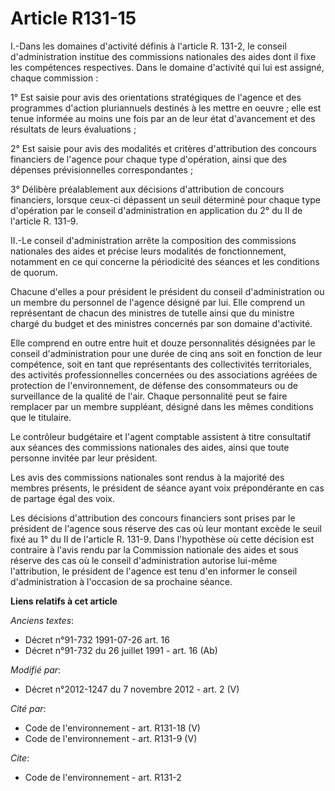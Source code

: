 # Article R131-15

I.-Dans les domaines d'activité définis à l'article R. 131-2, le conseil d'administration institue des commissions nationales
des aides dont il fixe les compétences respectives. Dans le domaine d'activité qui lui est assigné, chaque commission : 

1° Est saisie pour avis des orientations stratégiques de l'agence et des programmes d'action pluriannuels destinés à les
mettre en oeuvre ; elle est tenue informée au moins une fois par an de leur état d'avancement et des résultats de leurs
évaluations ; 

2° Est saisie pour avis des modalités et critères d'attribution des concours financiers de l'agence pour chaque type
d'opération, ainsi que des dépenses prévisionnelles correspondantes ; 

3° Délibère préalablement aux décisions d'attribution de concours financiers, lorsque ceux-ci dépassent un seuil déterminé
pour chaque type d'opération par le conseil d'administration en application du 2° du II de l'article R. 131-9. 

II.-Le conseil d'administration arrête la composition des commissions nationales des aides et précise leurs modalités de
fonctionnement, notamment en ce qui concerne la périodicité des séances et les conditions de quorum. 

Chacune d'elles a pour président le président du conseil d'administration ou un membre du personnel de l'agence désigné par
lui. Elle comprend un représentant de chacun des ministres de tutelle ainsi que du ministre chargé du budget et des ministres
concernés par son domaine d'activité. 

Elle comprend en outre entre huit et douze personnalités désignées par le conseil d'administration pour une durée de cinq ans
soit en fonction de leur compétence, soit en tant que représentants des collectivités territoriales, des activités
professionnelles concernées ou des associations agréées de protection de l'environnement, de défense des consommateurs ou de
surveillance de la qualité de l'air. Chaque personnalité peut se faire remplacer par un membre suppléant, désigné dans les
mêmes conditions que le titulaire. 

Le        contrôleur budgétaire et l'agent comptable assistent à titre consultatif aux séances des commissions nationales des
aides, ainsi que toute personne invitée par leur président. 

Les avis des commissions nationales sont rendus à la majorité des membres présents, le président de séance ayant voix
prépondérante en cas de partage égal des voix. 

Les décisions d'attribution des concours financiers sont prises par le président de l'agence sous réserve des cas où leur
montant excède le seuil fixé au 1° du II de l'article R. 131-9. Dans l'hypothèse où cette décision est contraire à l'avis
rendu par la Commission nationale des aides et sous réserve des cas où le conseil d'administration autorise lui-même
l'attribution, le président de l'agence est tenu d'en informer le conseil d'administration à l'occasion de sa prochaine
séance.

**Liens relatifs à cet article**

_Anciens textes_:

  - Décret n°91-732 1991-07-26 art. 16
  - Décret n°91-732 du 26 juillet 1991 - art. 16 (Ab)

_Modifié par_:

  - Décret n°2012-1247 du 7 novembre 2012 - art. 2 (V)

_Cité par_:

  - Code de l'environnement - art. R131-18 (V)
  - Code de l'environnement - art. R131-9 (V)

_Cite_:

  - Code de l'environnement - art. R131-2
